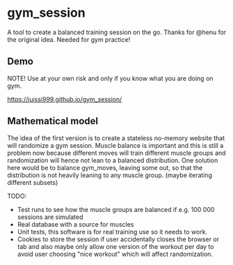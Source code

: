# gym_session
A tool to create a balanced training session on the go. Thanks for @henu for the original idea. Needed for gym practice!



## Demo

NOTE! Use at your own risk and only if you know what you are doing on gym.

<https://juissi999.github.io/gym_session/>



## Mathematical model

The idea of the first version is to create a stateless no-memory website that will randomize a gym session. Muscle balance is important and this is still a problem now because different moves will train different muscle groups and randomization will hence not lean to a balanced distribution. One solution here would be to balance gym_moves, leaving some out, so that the distribution is not heavily leaning to any muscle group. (maybe iterating different subsets)

TODO:

* Test runs to see how the muscle groups are balanced if e.g. 100 000 sessions are simulated
* Real database with a source for muscles
* Unit tests, this software is for real training use so it needs to work.
* Cookies to store the session if user accidentally closes the browser or tab and also maybe only allow one version of the workout per day to avoid user choosing "nice workout" which will affect randomization.